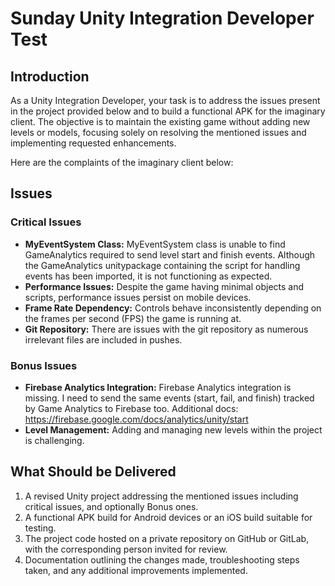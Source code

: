 # Sunday Unity Integration Developer Test

## Introduction

As a Unity Integration Developer, your task is to address the issues present in the project provided below and to build a functional APK for the imaginary client. The objective is to maintain the existing game without adding new levels or models, focusing solely on resolving the mentioned issues and implementing requested enhancements.

Here are the complaints of the imaginary client below:

## Issues 
### Critical Issues

- **MyEventSystem Class:** MyEventSystem class is unable to find GameAnalytics required to send level start and finish events. Although the GameAnalytics unitypackage containing the script for handling events has been imported, it is not functioning as expected.
- **Performance Issues:** Despite the game having minimal objects and scripts, performance issues persist on mobile devices.
- **Frame Rate Dependency:** Controls behave inconsistently depending on the frames per second (FPS) the game is running at.
- **Git Repository:** There are issues with the git repository as numerous irrelevant files are included in pushes.

 ### Bonus Issues
 
- **Firebase Analytics Integration:** Firebase Analytics integration is missing. I need to send the same events (start, fail, and finish) tracked by Game Analytics to Firebase too. Additional docs: https://firebase.google.com/docs/analytics/unity/start
- **Level Management:** Adding and managing new levels within the project is challenging.

## What Should be Delivered

1. A revised Unity project addressing the mentioned issues including critical issues, and optionally Bonus ones.
2. A functional APK build for Android devices or an iOS build suitable for testing.
3. The project code hosted on a private repository on GitHub or GitLab, with the corresponding person invited for review.
4. Documentation outlining the changes made, troubleshooting steps taken, and any additional improvements implemented.
